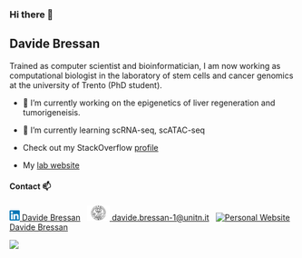 ### Hi there 👋
## Davide Bressan
Trained as computer scientist and bioinformatician, I am now working as computational biologist in the laboratory of stem cells and cancer genomics at the university of Trento (PhD student). 

- 🔭 I’m currently working on the epigenetics of liver regeneration and tumorigeneisis. 
- 🌱 I’m currently learning scRNA-seq, scATAC-seq

- Check out my StackOverflow [profile](https://stackoverflow.com/users/13328010/davidebrex?tab=profile)
- My [lab website](https://www.cibio.unitn.it/956/laboratory-of-stem-cells-and-cancer-genomics)

#### Contact 📫
[![linkedin](https://github.com/MartinBanchero/MartinBanchero/blob/master/linkedins.png) Davide Bressan](https://www.linkedin.com/in/davide-bressan/)
&nbsp;
[<img src="https://github.com/DavideBrex/DavideBrex/blob/main/unitn.png" alt="Unitn logo" width="40" /> davide.bressan-1@unitn.it](mailto:davide.bressan-1@unitn.it)
&nbsp;
[![Personal Website]() Davide Bressan]( https://davidebrex.github.io/)
&nbsp;


![](https://komarev.com/ghpvc/?username=DavideBrex)
